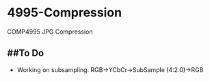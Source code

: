 # 4995-Compression
COMP4995 JPG Compression

##To Do
---
- Working on subsampling.
	RGB->YCbCr->SubSample (4:2:0)->RGB